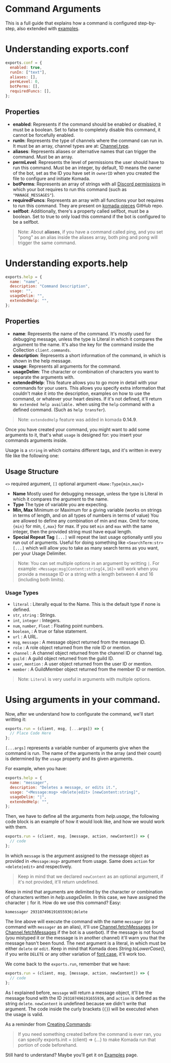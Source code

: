 # Command Arguments

This is a full guide that explains how a command is configured step-by-step, also
extended with [examples](command-examples.md).

# Understanding exports.conf

```js
exports.conf = {
  enabled: true,
  runIn: ["text"],
  aliases: [],
  permLevel: 0,
  botPerms: [],
  requiredFuncs: [],
};
```

## Properties
- **enabled**: Represents if the command should be enabled or disabled, it must be
a boolean. Set to false to completely disable this command, it cannot be forcefully enabled.
- **runIn**: Represents the type of channels where the command can run in. It must be
an array, channel types are at: [Channel.type](https://discord.js.org/#/docs/main/stable/class/Channel?scrollTo=type).
- **aliases**: Represents aliases or alternative names that can trigger the command. Must
be an array.
- **permLevel**: Represents the level of permissions the user should have to run
this command. Must be an integer, by default, 10 means the owner of the bot, set as
the ID you have set in `ownerID` when you created the file to configure and initiate Komada.
- **botPerms**: Represents an array of strings with all
[Discord permissions](https://discord.js.org/#/docs/main/stable/typedef/PermissionResolvable)
in which your bot requires to run this command (such as `"MANAGE_MESSAGES"`).
- **requiredFuncs**: Represents an array with all functions your bot requires to
run this command. They are present on [komada-pieces](https://github.com/dirigeants/komada-pieces) GitHub repo.
- **selfbot**: Additionally, there's a property called selfbot, must be a boolean.
Set to true to only load this command if the bot is configured to be a selfbot.

> Note: About **aliases**, if you have a command called ping, and you set "pong" as
an alias inside the aliases array, both ping and pong will trigger the same command.

# Understanding exports.help

```js
exports.help = {
  name: "name",
  description: "Command Description",
  usage: "",
  usageDelim: "",
  extendedHelp: "",
};
```

## Properties
- **name**: Represents the name of the command. It's mostly used for debugging
message, unless the type is Literal in which it compares the argument to the name.
It's also the key for the command inside the Collection `client.commands`.
- **description**: Represents a short information of the command, in which is shown
in the help message.
- **usage**: Represents all arguments for the command.
- **usageDelim**: The character or combination of characters you want to separate
the arguments with.
- **extendedHelp**: This feature allows you to go more in detail with your commands
for your users. This allows you specify extra information that couldn't make it
into the description, examples on how to use the command, or whatever your heart desires.
If it's not defined, it'll return `No extended help available.` when using the `help` command
with a defined command. (Such as `help transfer`).

> Note: `extendedHelp` feature was added in komada **0.14.9**.

Once you have created your command, you might want to add some arguments to it,
that's what `usage` is designed for: you insert your commands arguments inside.

Usage is a `string` in which contains different tags, and it's written in every
file like the following one:

## Usage Structure

`<>` required argument, `[]` optional argument
`<Name:Type{min,max}>`

- **Name** Mostly used for debugging message, unless the type is Literal in which it compares the argument to the name.
- **Type** The type of variable you are expecting.
- **Min, Max** Minimum or Maximum for a giving variable (works on strings in terms
of length, and on all types of numbers in terms of value) You are allowed to
define any combination of min and max. Omit for none, `{min}` for min, `{,max}`
for max. If you set `min` and `max` with the same integer, then the provided
string must have equal length.
- **Special Repeat Tag** `[...]` will repeat the last usage optionally until you run out of arguments. Useful for doing something like `<SearchTerm:str> [...]` which will allow you to take as many search terms as you want, per your Usage Delimiter.

> Note: You can set multiple options in an argument by writting `|`. For example:
`<Message:msg|Content:string{4,16}>` will work when you provide a message ID or a
string with a length between 4 and 16 (including both limits).

### Usage Types

- `literal` : Literally equal to the Name. This is the default type if none is defined.
- `str`, `string` : Strings.
- `int`, `integer` : Integers.
- `num`, `number`, `Float` : Floating point numbers.
- `boolean`, : A true or false statement.
- `url` : A URL.
- `msg`, `message` : A message object returned from the message ID.
- `role` : A role object returned from the role ID or mention.
- `channel` : A channel object returned from the channel ID or channel tag.
- `guild` : A guild object returned from the guild ID.
- `user`, `mention` : A user object returned from the user ID or mention.
- `member` : A GuildMember object returned from the member ID or mention.

> Note: `Literal` is very useful in arguments with multiple options.

# Using arguments in your command.

Now, after we understand how to configurate the command, we'll start writting it:

```js
exports.run = (client, msg, [...args]) => {
  // Place Code Here
};
```

`[...args]` represents a variable number of arguments give when the command is
run. The name of the arguments in the array (and their count) is determined
by the `usage` property and its given arguments.

For example, when you have:

```js
exports.help = {
  name: "messager",
  description: "Deletes a message, or edits it.",
  usage: "<Message:msg> <delete|edit> [newContent:string]",
  usageDelim: "|",
  extendedHelp: "",
};
```

Then, we have to define all the arguments from *help.usage*, the following code
block is an example of how it would look like, and how we would work with them.

```js
exports.run = (client, msg, [message, action, newContent]) => {
  // code
};
```

In which `message` is the argument assigned to the message object as provided in
`<Message:msg>` argument from usage. Same does `action` for `<delete|edit>` and
respectively.

> Keep in mind that we declared `newContent` as an optional argument, if it's not
provided, it'll return undefined.

Keep in mind that arguments are delimited by the character or combination of
characters written in *help.usageDelim*. In this case, we have assigned the character
`|` for it. How do we use this command? Easy:

`komessager 293107496191655936|delete`

The line above will execute the command with the name `messager` (or a command with
`messager` as an alias), it'll use [Channel.fetchMessages](https://discord.js.org/#/docs/main/stable/class/TextChannel?scrollTo=fetchMessage)
(or [Channel.fetchMessages](https://discord.js.org/#/docs/main/stable/class/TextChannel?scrollTo=fetchMessages)
if the bot is a userbot). If the message is not found (you mistyped it or the message
is in another channel) it'll warn you that the message hasn't been found. The next
argument is a literal, in which must be either `delete` or `edit`. Keep in mind that
Komada does *String.toLowerCase()*, if you write `DELETE` or any other variation of
[font case](https://techterms.com/definition/font_case), it'll work too.

We come back to the `exports.run`, remember that we have:

```js
exports.run = (client, msg, [message, action, newContent]) => {
  // code
};
```

As I explained before, `message` will return a message object, it'll be the message
found with the ID `293107496191655936`, and `action` is defined as the string `delete`.
`newContent` is undefined because we didn't write that argument. The code inside the curly
brackets (`{}`) will be executed when the usage is valid.

As a reminder from [Creating Commands](creating-commands.md):

> If you need something created before the command is ever ran, you can specify
exports.init = (client) => {...} to make Komada run that portion of code beforehand.

Still hard to understand? Maybe you'll get it on [Examples](command-examples.md) page.
